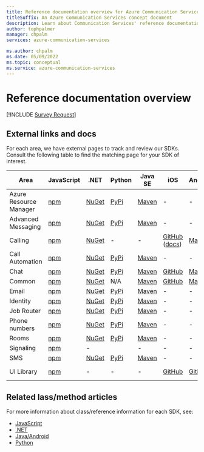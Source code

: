 ```yaml
---
title: Reference documentation overview for Azure Communication Services
titleSuffix: An Azure Communication Services concept document
description: Learn about Communication Services' reference documentation.
author: tophpalmer
manager: chpalm
services: azure-communication-services

ms.author: chpalm
ms.date: 05/09/2022
ms.topic: conceptual
ms.service: azure-communication-services
---
```

<!-- Please keep this table synced with: https://github.com/Azure/Communication/blob/master/README.md -->

# Reference documentation overview

[!INCLUDE [Survey Request](../includes/survey-request.md)]

## External links and docs

For each area, we have external pages to track and review our SDKs. Consult the following table to find the matching page for your SDK of interest.

| Area | JavaScript | .NET | Python | Java SE | iOS | Android | Other |
| --- | --- | --- | --- | --- | --- | --- | --- |
| Azure Resource Manager | [npm](https://www.npmjs.com/package/@azure/arm-communication)             | [NuGet](https://www.nuget.org/packages/Azure.ResourceManager.Communication)       | [PyPi](https://pypi.org/project/azure-mgmt-communication/)           | [Maven](https://search.maven.org/search?q=a:azure-resourcemanager-communication) | -       | -                 | [Go via GitHub](https://github.com/Azure/azure-sdk-for-go/releases/tag/v46.3.0)|
| Advanced Messaging     | [npm](https://www.npmjs.com/package/@azure-rest/communication-messages)   | [NuGet](https://www.nuget.org/packages/Azure.Communication.Messages)              | [PyPi](https://pypi.org/project/azure-communication-messages/)       | [Maven](https://search.maven.org/search?q=a:azure-communication-messages)        | -       | -                 | -      |
| Calling                | [npm](https://www.npmjs.com/package/@azure/communication-calling)         | [NuGet](https://www.nuget.org/packages/Azure.Communication.Calling.WindowsClient) | -              | -        | [GitHub](https://github.com/Azure/azure-sdk-for-ios/releases) ([docs](/objectivec/communication-services/calling/)) | [Maven](https://search.maven.org/artifact/com.azure.android/azure-communication-calling/) | -      |
| Call Automation        | [npm](https://www.npmjs.com/package/@azure/communication-call-automation) | [NuGet](https://www.nuget.org/packages/Azure.Communication.CallAutomation)        | [PyPi](https://pypi.org/project/azure-communication-callautomation/) | [Maven](https://search.maven.org/search?q=a:azure-communication-callautomation)  | -       | -                 | -      |
| Chat | [npm](https://www.npmjs.com/package/@azure/communication-chat)            | [NuGet](https://www.nuget.org/packages/Azure.Communication.Chat)| [PyPi](https://pypi.org/project/azure-communication-chat/)           | [Maven](https://search.maven.org/search?q=a:azure-communication-chat)            | [GitHub](https://github.com/Azure/azure-sdk-for-ios/releases) | [Maven](https://search.maven.org/search?q=a:azure-communication-chat)   | -      |
| Common                 | [npm](https://www.npmjs.com/package/@azure/communication-common)          | [NuGet](https://www.nuget.org/packages/Azure.Communication.Common/)               | N/A            | [Maven](https://search.maven.org/search?q=a:azure-communication-common)          | [GitHub](https://github.com/Azure/azure-sdk-for-ios/releases) | [Maven](https://search.maven.org/artifact/com.azure.android/azure-communication-common)   | -      |
| Email| [npm](https://www.npmjs.com/package/@azure/communication-email)           | [NuGet](https://www.nuget.org/packages/Azure.Communication.Email)                 | [PyPi](https://pypi.org/project/azure-communication-email/)          | [Maven](https://search.maven.org/artifact/com.azure/azure-communication-email)   | -       | -                 | -      |
| Identity               | [npm](https://www.npmjs.com/package/@azure/communication-identity)        | [NuGet](https://www.nuget.org/packages/Azure.Communication.Identity)              | [PyPi](https://pypi.org/project/azure-communication-identity/)       | [Maven](https://search.maven.org/search?q=a:azure-communication-identity)        | -       | -                 | -      |
| Job Router             | [npm](https://www.npmjs.com/package/@azure-rest/communication-job-router) | [NuGet](https://www.nuget.org/packages/Azure.Communication.JobRouter)             | [PyPi](https://pypi.org/project/azure-communication-jobrouter/)      | [Maven](https://search.maven.org/search?q=a:azure-communication-jobrouter)       | -       | -                 | -      |
| Phone numbers          | [npm](https://www.npmjs.com/package/@azure/communication-phone-numbers)   | [NuGet](https://www.nuget.org/packages/Azure.Communication.PhoneNumbers)          | [PyPi](https://pypi.org/project/azure-communication-phonenumbers/)   | [Maven](https://search.maven.org/search?q=a:azure-communication-phonenumbers)    | -       | -                 | -      |
| Rooms| [npm](https://www.npmjs.com/package/@azure/communication-rooms)           | [NuGet](https://www.nuget.org/packages/Azure.Communication.Rooms)                 | [PyPi](https://pypi.org/project/azure-communication-rooms/)          | [Maven](https://search.maven.org/search?q=a:azure-communication-rooms)           | -       | -                 | -      |
| Signaling              | [npm](https://www.npmjs.com/package/@azure/communication-signaling)       | -         |                | -        | -       | -                 | -      |
| SMS  | [npm](https://www.npmjs.com/package/@azure/communication-sms)             | [NuGet](https://www.nuget.org/packages/Azure.Communication.Sms) | [PyPi](https://pypi.org/project/azure-communication-sms/)            | [Maven](https://search.maven.org/artifact/com.azure/azure-communication-sms)     | -       | -                 | -      |
| UI Library             | [npm](https://www.npmjs.com/package/@azure/communication-react)           | -         | -              | -        | [GitHub](https://github.com/Azure/communication-ui-library-ios)                 | [GitHub](https://github.com/Azure/communication-ui-library-android)     | [GitHub](https://github.com/Azure/communication-ui-library), [Storybook](https://azure.github.io/communication-ui-library/?path=/docs/overview--docs) |

## Related lass/method articles

For more information about class/reference information for each SDK, see:

- [JavaScript](/javascript/api/overview/azure/communication)
- [.NET](/dotnet/api/overview/azure/communication)
- [Java/Android](/java/api/overview/azure/communication)
- [Python](/python/api/overview/azure/communication)
